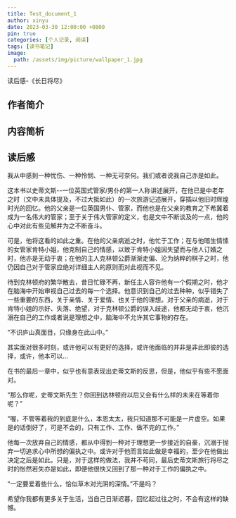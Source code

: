 ```yaml
---
title: Test_document_1
author: xinyu
date: 2023-03-30 12:00:00 +0800
pin: true
categories: [个人记录, 阅读]
tags: [读书笔记]
image:
  path: /assets/img/picture/wallpaper_1.jpg
---
```


读后感-《长日将尽》

## 作者简介

## 内容简析

## 读后感

我从中感到一种忧伤、一种怜悯、一种无可奈何。我们或者说我自己亦是如此。

这本书以史蒂文斯--一位英国式管家/男仆的第一人称讲述展开，在他已是中老年之时（文中未具体提及，不过大抵如此）的一次旅游记述展开，穿插以他旧时辉煌时光的回忆。他的父亲是一位英国男仆、管家，而他也是在父亲的教育之下希冀着成为一名伟大的管家；至于关于伟大管家的定义，也是文中不断谈及的一点，他的心中对此有些见解并为之不断奋斗。

可是，他将这看的如此之重。在他的父亲病逝之时，他忙于工作；在与他暗生情愫的女管家肯特小姐，他克制自己的情感，以致于肯特小姐因失望而与他人订婚之时，他亦是无动于衷；在他的主人克林顿公爵渐渐走偏、沦为纳粹的棋子之时，他仍因自己对于管家应绝对详细主人的原则而对此视而不见。

待到克林顿府的繁华散去，昔日忙碌不再，新任主人容许他有一个假期之时，他才在脑海中开始审视自己过去的每一个选择。他意识到自己的过去种种，似乎错失了一些重要的东西，关于亲情、关于爱情、也关于他的理想。对于父亲的病逝，对于肯特小姐的示好、失落、绝望，对于克林顿公爵的误入歧途，他都无动于衷，他沉溺在自己的工作或者说是理想之中，脑海中不允许其它事物的存在。

“不识庐山真面目，只缘身在此山中。”

其实面对很多时刻，或许他可以有更好的选择，或许他面临的并非是非此即彼的选择，或许，他本可以...

在书的最后一章中，似乎也有意表现出史蒂文斯的反思，但是，他似乎有些不愿面对。

“那么你呢，史蒂文斯先生？你回到达林顿府以后又会有什么样的未来在等着你呢？”

“喔，不管等着我的到底是什么，本恩太太，我只知道那不可能是一片虚空。如果是的话倒好了，可是不会的，只有工作、工作、做不完的工作。”

他每一次放弃自己的情感，都从中得到一种对于理想更一步接近的自豪，沉溺于抛弃一切追求心中所想的偏执之中。或许对于他而言如此做是幸福的，至少在他做出决定之后是如此。只是，对于这样的做法，我并不苟同，最后史蒂文斯旅行将尽之时的怅然若失亦是如此，即便他很快又回到了那一种对于工作的偏执之中。

“一定要爱着些什么，恰似草木对光阴的深情。”不是吗？

希望你我都有更多关于生活，当自己日渐迟暮，回忆起过往之时，不会有这样的缺憾。

